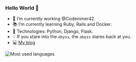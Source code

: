 ### Hello World 👋

- 💼 I’m currently working @Codeminer42.
- 📚 I’m currently learning Ruby, Rails and Docker.
- 🔑 Technologies: Python, Django, Flask.
- 💡 If you stare into the `abyss`, the `abyss` stares back at you.
- 💻 [My blog](https://luchiago.github.io)

![Most used languages](https://github-readme-stats.vercel.app/api/top-langs/?username=sosolidkk&layout=compact)
